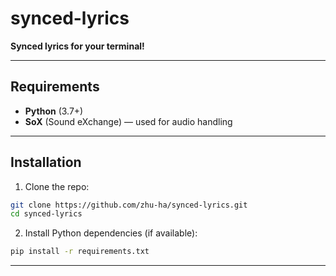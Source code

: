 # synced-lyrics

**Synced lyrics for your terminal!**

---

## Requirements
- **Python** (3.7+)  
- **SoX** (Sound eXchange) — used for audio handling

---

## Installation
1. Clone the repo:
```bash
git clone https://github.com/zhu-ha/synced-lyrics.git
cd synced-lyrics
```
2. Install Python dependencies (if available):
```bash
pip install -r requirements.txt
```

---
